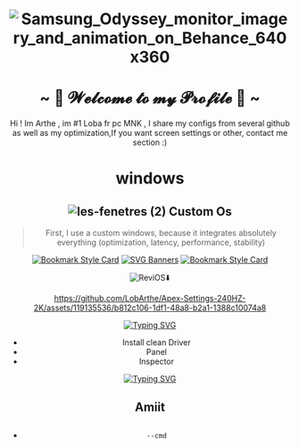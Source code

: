  <center>
<h1 align="center">

    

   ![Samsung_Odyssey_monitor_imagery_and_animation_on_Behance_640x360](https://tenor.com/fr/view/the-finals-the-finals-game-embark-studios-qualified-winners-gif-15625091939834088392) </h1>

<body>


<body>
  <center>
<h1 align="center">~ 💖 𝓦𝓮𝓵𝓬𝓸𝓶𝓮 𝓽𝓸 𝓶𝔂 𝓟𝓻𝓸𝓯𝓲𝓵𝓮 💖 ~</h1>
<div align="center">Hi ! Im Arthe , im #1 Loba fr pc MNK , I share my configs from several github as well as my optimization,If you want screen settings or other, contact me section :)



# windows
## ![les-fenetres (2)](https://user-images.githubusercontent.com/119135536/224665433-e0706b00-7eb3-434f-a2ed-64aa25680cfe.png)  Custom Os


> First, I use a custom windows, because it integrates absolutely everything (optimization, latency, performance, stability)

[![Bookmark Style Card](https://svg.bookmark.style/api?url=https://github.com/atlas-os/atlas&mode=light&style=horizontal)](https://github.com/atlas-os/atlas)
[![SVG Banners](https://svg-banners.vercel.app/api?type=luminance&text1=OR%20💖&width=800&height=100)](https://github.com/Akshay090/svg-banners)
[![Bookmark Style Card](https://svg.bookmark.style/api?url=https://www.revi.cc/&mode=light&style=horizontal)](https://www.revi.cc/)
   
   ![ReviOS](https://img.shields.io/badge/Settings-Revision%20Tools-blue?style=flat-square):arrow_down:
 

https://github.com/LobArthe/Apex-Settings-240HZ-2K/assets/119135536/b812c106-1df1-48a8-b2a1-1388c10074a8




<a href="https://git.io/typing-svg"><img src="https://readme-typing-svg.demolab.com?font=Fira+Code&size=36&duration=1000&pause=5000&color=00D72B&center=true&multiline=true&random=false&width=435&lines=NVIDIA" alt="Typing SVG" /></a>
 * Install clean Driver
 * Panel
 * Inspector

<a href="https://git.io/typing-svg"><img src="https://readme-typing-svg.demolab.com?font=Fira+Code&weight=250&size=38&pause=1000&color=F70000&center=true&random=false&width=435&lines=The+finals+settings" alt="Typing SVG" /></a>

## Amiit

## 




- `--cmd`
